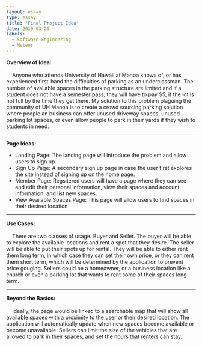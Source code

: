 ```yaml
---
layout: essay
type: essay
title: "Final Project Idea"
date: 2019-03-26
labels:
  - Software Engineering
  - Meteor
---
```

 
<b>Overview of Idea:</b><br/><br/>
&nbsp;&nbsp;&nbsp;&nbsp;Anyone who attends University of Hawaii at Manoa knows of, or has experienced first-hand the difficulties of parking as an underclassman.  The number of available spaces in the parking structure are limited and if a student does not have a semester pass, they will have to pay $5, if the lot is not full by the time they get there.  My solution to this problem plaguing the community of UH Manoa is to create a crowd sourcing parking solution where people an business can offer unused driveway spaces, unused parking lot spaces, or even allow people to park in their yards if they wish to students in need.<br/>
<hr>
<b>Page Ideas:</b>
<ul>
  <li>Landing Page:  The landing page will introduce the problem and allow users to sign up.</li>
  <li>Sign Up Page:  A secondary sign up page in case the user first explores the site instead of signing up on the home page.</li>
  <li>Member Page:  Regsitered users will have a page where they can see and edit their personal information, view their spaces and account information, and list new spaces.</li>
  <li>View Available Spaces Page:  This page will allow users to find spaces in their desired location</li>
</ul>
<hr>
<b>Use Cases:</b><br/><br/>
&nbsp;&nbsp;&nbsp;&nbsp;There are two classes of usage.  Buyer and Seller.  The buyer will be able to explore the available locations and rent a spot that they desire.  The seller will be able to put their spots up for rental.  They will be able to either rent them long term, in which case they can set their own price, or they can rent them short term, which will be determined by the application to prevent price gouging.  Sellers could be a homeowner, or a business location like a church or even a parking lot that wants to rent some of their spaces long term.<br/>
<hr>
<b>Beyond the Basics:</b><br/><br/>
&nbsp;&nbsp;&nbsp;&nbsp;Ideally, the page would be linked to a searchable map that will show all available spaces with a proximity to the user or their desired location.  The application will automatically update when new spaces become available or become unavailable.  Sellers can limit the size of the vehicles that are allowed to park in their spaces, and set the hours that renters can stay.
